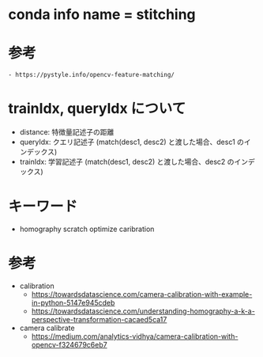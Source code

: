 # conda info name = stitching
# 参考
    - https://pystyle.info/opencv-feature-matching/

# trainIdx, queryIdx について
- distance: 特徴量記述子の距離
- queryIdx: クエリ記述子 (match(desc1, desc2) と渡した場合、desc1 のインデックス)
- trainIdx: 学習記述子 (match(desc1, desc2) と渡した場合、desc2 のインデックス)

# キーワード
- homography scratch optimize caribration

# 参考
- calibration
    - https://towardsdatascience.com/camera-calibration-with-example-in-python-5147e945cdeb
    - https://towardsdatascience.com/understanding-homography-a-k-a-perspective-transformation-cacaed5ca17
- camera calibrate
    - https://medium.com/analytics-vidhya/camera-calibration-with-opencv-f324679c6eb7